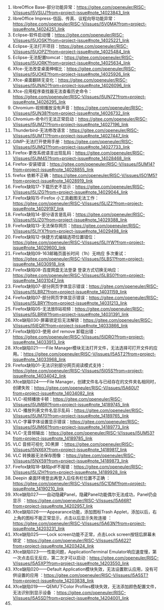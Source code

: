 1. libreOffice Base-部分功能异常：https://gitee.com/openeuler/RISC-V/issues/I5VSUJ?from=project-issue#note_14023843_link
2. libreOffice Impress-信函、传真、议程向导功能异常：https://gitee.com/openeuler/RISC-V/issues/I5V0MA?from=project-issue#note_14024251_link
3. Eclipse-软件启动慢：https://gitee.com/openeuler/RISC-V/issues/I5UOSK?from=project-issue#note_14025221_link
4. Eclipse-无法打开项目：https://gitee.com/openeuler/RISC-V/issues/I5UOPZ?from=project-issue#note_14025484_link
5. Eclipse-无法配置tomcat：https://gitee.com/openeuler/RISC-V/issues/I5UORK?from=project-issue#note_14025634_link
6. Xfce-无法改变桌面伸缩比：https://gitee.com/openeuler/RISC-V/issues/I5UOKE?from=project-issue#note_14025926_link
7. Xfce-桌面翻转无变化：https://gitee.com/openeuler/RISC-V/issues/I5UNAO?from=project-issue#note_14026096_link
8. Xfce-应用程序查找器无法查看历史命令：https://gitee.com/openeuler/RISC-V/issues/I5UN7Z?from=project-issue#note_14026295_link
9. Chromium-视频播放没有声音：https://gitee.com/openeuler/RISC-V/issues/I5UN38?from=project-issue#note_14026732_link
10. Chromium-命令行无法正常启动：https://gitee.com/openeuler/RISC-V/issues/I5UMZ1?from=project-issue#note_14027196_link
11. Thunderbird-无法修改语言：https://gitee.com/openeuler/RISC-V/issues/I5UMT1?from=project-issue#note_14027447_link
12. GIMP-无法打开使用手册：https://gitee.com/openeuler/RISC-V/issues/I5UMQ1?from=project-issue#note_14027733_link
13. Firefox-更改系统语言出现乱码：https://gitee.com/openeuler/RISC-V/issues/I5UM45?from=project-issue#note_14028468_link
14. Firefox-安装错误：https://gitee.com/openeuler/RISC-V/issues/I5UM14?from=project-issue#note_14028855_link
15. firefox 依赖不正确：https://gitee.com/openeuler/RISC-V/issues/I5O1M5?from=project-issue#note_14028919_link
16. Firefox缺陷17-下载历史不显示：https://gitee.com/openeuler/RISC-V/issues/I5LIZG?from=project-issue#note_14029044_link
17. Firefox缺陷15-Firefox 小工具截图无法工作：https://gitee.com/openeuler/RISC-V/issues/I5LIZ2?from=project-issue#note_14029197_link
18. Firefox缺陷14-部分语言是乱码：https://gitee.com/openeuler/RISC-V/issues/I5LIZ0?from=project-issue#note_14029388_link
19. Firefox缺陷13-无法保存网页：https://gitee.com/openeuler/RISC-V/issues/I5LIYX?from=project-issue#note_14029498_link
20. Firefox缺陷12-快捷方式编辑选项位置错位：https://gitee.com/openeuler/RISC-V/issues/I5LIYW?from=project-issue#note_14029600_link
21. Firefox缺陷09-163邮箱页面长时间（1h）无响应 多次重试：https://gitee.com/openeuler/RISC-V/issues/I5LBS1?from=project-issue#note_14030918_link
22. Firefox缺陷08-百度网盘无法登录 登录方式切换无响应：https://gitee.com/openeuler/RISC-V/issues/I5LBS0?from=project-issue#note_14031047_link
23. Firefox缺陷07-部分网页字体显示错误：https://gitee.com/openeuler/RISC-V/issues/I5LBRZ?from=project-issue#note_14031159_link
24. Firefox缺陷07-部分网页字体显示错误：https://gitee.com/openeuler/RISC-V/issues/I5LBRY?from=project-issue#note_14031213_link
25. Firefox缺陷05-无法放B站视频：https://gitee.com/openeuler/RISC-V/issues/I5LBRW?from=project-issue#note_14031391_link
26. Xfce缺陷030-屏幕锁定后无法解锁：https://gitee.com/openeuler/RISC-V/issues/I5IEQR?from=project-issue#note_14033866_link
27. Firefox缺陷03-使用 dnf remove 卸载出错：https://gitee.com/openeuler/RISC-V/issues/I5IDRO?from=project-issue#note_14033913_link
28. Xfce缺陷021——File Manager模块无法打开文件，无法选择可打开文件的应用。：https://gitee.com/openeuler/RISC-V/issues/I5A5T2?from=project-issue#note_14033968_link
29. Firefox缺陷01-无法识别部分网页阅读模式支持：https://gitee.com/openeuler/RISC-V/issues/I5I05S?from=project-issue#note_14034042_link
30. Xfce缺陷024——File Manager，创建文件名与已经存在的文件夹名相同时，创建失败：https://gitee.com/openeuler/RISC-V/issues/I5A60U?from=project-issue#note_14034082_link
31. VLC-视频播放卡顿：https://gitee.com/openeuler/RISC-V/issues/I5UMBR?from=project-issue#note_14189745_link
32. VLC-播放列表文件名显示乱码：https://gitee.com/openeuler/RISC-V/issues/I5UM70?from=project-issue#note_14189765_link
33. VLC-字幕字体设置显示错误：https://gitee.com/openeuler/RISC-V/issues/I5UM66?from=project-issue#note_14189773_link
34. VLC-无音频输出：https://gitee.com/openeuler/RISC-V/issues/I5UM53?from=project-issue#note_14189785_link
35.  VLC 音频可视化 3D黑屏 ：https://gitee.com/openeuler/RISC-V/issues/I5NX6X?from=project-issue#note_14189817_link
36.  VLC 转换器无法保存图像 ：https://gitee.com/openeuler/RISC-V/issues/I5NX59?from=project-issue#note_14189873_link
37. Firefox缺陷18-缺陷pdf不报错：https://gitee.com/openeuler/RISC-V/issues/I5LIZH?from=project-issue#note_14189928_link
38.  Deepin 桌面环境登出再登入后任务栏位置不正确 ：https://gitee.com/openeuler/RISC-V/issues/I5C1DM?from=project-issue#note_14190210_link
39.  Xfce缺陷027——自动隐藏Panel，隐藏Panel功能偶尔无法成功，Panel仍会显示 ：https://gitee.com/openeuler/RISC-V/issues/I5A66R?from=project-issue#note_14202957_link
40. Xfce缺陷026——Appearance功能，添加图标Trash Applet，添加以后，右上角的图标不能正常显示，点击以后显示失败连接 ：https://gitee.com/openeuler/RISC-V/issues/I5A63N?from=project-issue#note_14203231_link
41.  Xfce缺陷025——Lock screen功能不正常，点击Lock screen按钮后屏幕未锁定 ：https://gitee.com/openeuler/RISC-V/issues/I5A622?from=project-issue#note_14203424_link
42. Xfce缺陷023——性能问题，ApplicationTerminal Emulator响应速度慢，第一次点击后无反应，第二次才可以启动：https://gitee.com/openeuler/RISC-V/issues/I5A5XP?from=project-issue#note_14203550_link
43.  Xfce缺陷020——Default Application模块失效，无法设置默认应用，没有可供设置的应用 ：https://gitee.com/openeuler/RISC-V/issues/I5A5ST?from=project-issue#note_14203838_link
44.  Xfce缺陷019——QEMU下Color Profiles模块失效，无法添加颜色配置文件，无法识别到显示设备 ：https://gitee.com/openeuler/RISC-V/issues/I5A5SD?from=project-issue#note_14204001_link
45. 

